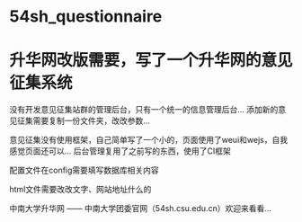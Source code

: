 # 54sh_questionnaire


# 升华网改版需要，写了一个升华网的意见征集系统

没有开发意见征集站群的管理后台，只有一个统一的信息管理后台...
添加新的意见征集需要复制一份文件夹，改改参数...

意见征集没有使用框架，自己简单写了一个小的，页面使用了weui和wejs，自我感觉页面还可以...
后台管理复用了之前写的东西，使用了CI框架

配置文件在config需要填写数据库相关内容

html文件需要改改文字、网站地址什么的

中南大学升华网 —— 中南大学团委官网（54sh.csu.edu.cn）欢迎来看看...